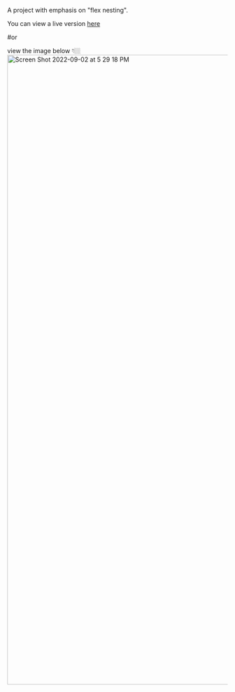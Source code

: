 A project with emphasis on "flex nesting". 

You can view a live version [here](https://marvelous-raindrop-2876ca.netlify.app/)

#or

view the image below 👇🏼
<img width="1440" alt="Screen Shot 2022-09-02 at 5 29 18 PM" src="https://user-images.githubusercontent.com/25935404/188242758-e4a03726-26e4-4d28-9a72-f9f8ea527890.png">
